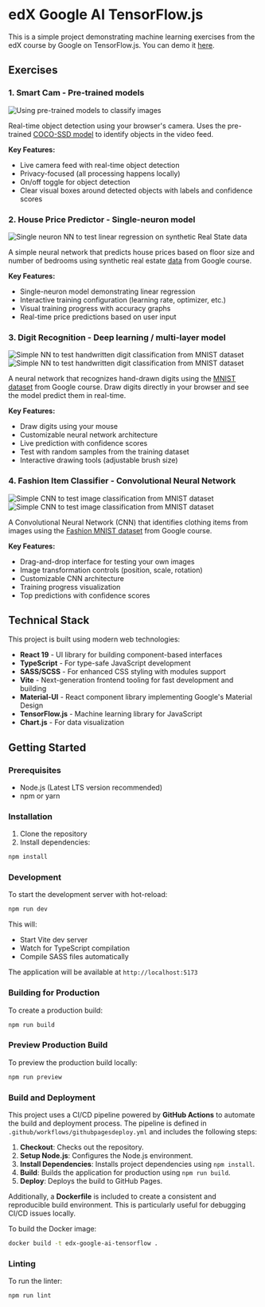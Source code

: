 # edX Google AI TensorFlow.js
This is a simple project demonstrating machine learning exercises from the edX course by Google on TensorFlow.js. You can demo it [here](https://tiepenatti.github.io/edx-google-ai-tensorflow/).

## Exercises

### 1. Smart Cam - Pre-trained models
![Using pre-trained models to classify images](/src/assets/images/smartcam.png)

Real-time object detection using your browser's camera. Uses the pre-trained [COCO-SSD model](https://github.com/tensorflow/tfjs-models/tree/master/coco-ssd) to identify objects in the video feed.

**Key Features:**
- Live camera feed with real-time object detection
- Privacy-focused (all processing happens locally)
- On/off toggle for object detection
- Clear visual boxes around detected objects with labels and confidence scores

### 2. House Price Predictor - Single-neuron model
![Single neuron NN to test linear regression on synthetic Real State data](/src/assets/images/realstate.png)

A simple neural network that predicts house prices based on floor size and number of bedrooms using synthetic real estate [data](https://storage.googleapis.com/jmstore/TensorFlowJS/EdX/TrainingData/real-estate-data.js) from Google course.

**Key Features:**
- Single-neuron model demonstrating linear regression
- Interactive training configuration (learning rate, optimizer, etc.)
- Visual training progress with accuracy graphs
- Real-time price predictions based on user input

### 3. Digit Recognition - Deep learning / multi-layer model
![Simple NN to test handwritten digit classification from MNIST dataset](/src/assets/images/digit.png)
![Simple NN to test handwritten digit classification from MNIST dataset](/src/assets/images/digit2.png)

A neural network that recognizes hand-drawn digits using the [MNIST dataset](https://storage.googleapis.com/jmstore/TensorFlowJS/EdX/TrainingData/mnist.js) from Google course. Draw digits directly in your browser and see the model predict them in real-time.

**Key Features:**
- Draw digits using your mouse
- Customizable neural network architecture
- Live prediction with confidence scores
- Test with random samples from the training dataset
- Interactive drawing tools (adjustable brush size)

### 4. Fashion Item Classifier - Convolutional Neural Network
![Simple CNN to test image classification from MNIST dataset](/src/assets/images/fashion.png)
![Simple CNN to test image classification from MNIST dataset](/src/assets/images/fashion2.png)

A Convolutional Neural Network (CNN) that identifies clothing items from images using the [Fashion MNIST dataset](https://storage.googleapis.com/jmstore/TensorFlowJS/EdX/TrainingData/fashion-mnist.js) from Google course.

**Key Features:**
- Drag-and-drop interface for testing your own images
- Image transformation controls (position, scale, rotation)
- Customizable CNN architecture
- Training progress visualization
- Top predictions with confidence scores

## Technical Stack

This project is built using modern web technologies:
- **React 19** - UI library for building component-based interfaces
- **TypeScript** - For type-safe JavaScript development
- **SASS/SCSS** - For enhanced CSS styling with modules support
- **Vite** - Next-generation frontend tooling for fast development and building
- **Material-UI** - React component library implementing Google's Material Design
- **TensorFlow.js** - Machine learning library for JavaScript
- **Chart.js** - For data visualization

## Getting Started

### Prerequisites
- Node.js (Latest LTS version recommended)
- npm or yarn

### Installation
1. Clone the repository
2. Install dependencies:
```bash
npm install
```

### Development
To start the development server with hot-reload:
```bash
npm run dev
```
This will:
- Start Vite dev server
- Watch for TypeScript compilation
- Compile SASS files automatically

The application will be available at `http://localhost:5173`

### Building for Production
To create a production build:
```bash
npm run build
```

### Preview Production Build
To preview the production build locally:
```bash
npm run preview
```

### Build and Deployment

This project uses a CI/CD pipeline powered by **GitHub Actions** to automate the build and deployment process. The pipeline is defined in `.github/workflows/githubpagesdeploy.yml` and includes the following steps:

1.  **Checkout**: Checks out the repository.
2.  **Setup Node.js**: Configures the Node.js environment.
3.  **Install Dependencies**: Installs project dependencies using `npm install`.
4.  **Build**: Builds the application for production using `npm run build`.
5.  **Deploy**: Deploys the build to GitHub Pages.

Additionally, a **Dockerfile** is included to create a consistent and reproducible build environment. This is particularly useful for debugging CI/CD issues locally.

To build the Docker image:

```bash
docker build -t edx-google-ai-tensorflow .
```

### Linting
To run the linter:
```bash
npm run lint
```
